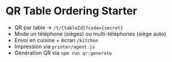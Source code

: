 # QR Table Ordering Starter

- QR par table -> `/t/{tableId}?code={secret}`
- Mode un téléphone (sièges) ou multi-téléphones (siège auto)
- Envoi en cuisine + écran `/kitchen`
- Impression via `printer/agent.js`
- Génération QR via `npm run qr:generate`
